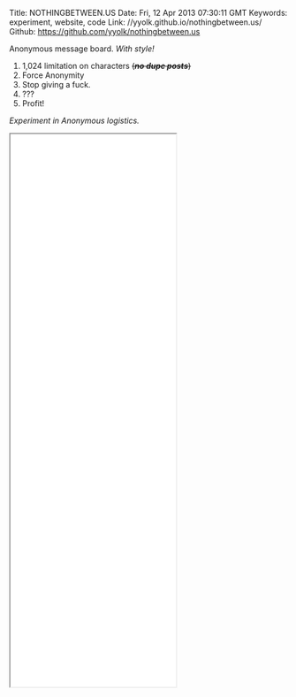 Title: NOTHINGBETWEEN.US
Date: Fri, 12 Apr 2013 07:30:11 GMT
Keywords: experiment, website, code
Link: //yyolk.github.io/nothingbetween.us/
Github: https://github.com/yyolk/nothingbetween.us

Anonymous message board. _With style!_

1. 1,024 limitation on characters <del>(***no dupe posts***)</del>
2. Force Anonymity
3. Stop giving a fuck.
4. ???
5. Profit!

_Experiment in Anonymous logistics._

<iframe src="//yyolk.github.io/nothingbetween.us/" height="1000"></iframe>
